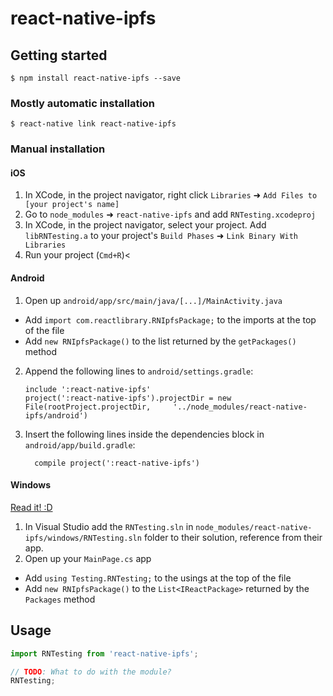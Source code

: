 
# react-native-ipfs

## Getting started

`$ npm install react-native-ipfs --save`

### Mostly automatic installation

`$ react-native link react-native-ipfs`

### Manual installation


#### iOS

1. In XCode, in the project navigator, right click `Libraries` ➜ `Add Files to [your project's name]`
2. Go to `node_modules` ➜ `react-native-ipfs` and add `RNTesting.xcodeproj`
3. In XCode, in the project navigator, select your project. Add `libRNTesting.a` to your project's `Build Phases` ➜ `Link Binary With Libraries`
4. Run your project (`Cmd+R`)<

#### Android

1. Open up `android/app/src/main/java/[...]/MainActivity.java`
  - Add `import com.reactlibrary.RNIpfsPackage;` to the imports at the top of the file
  - Add `new RNIpfsPackage()` to the list returned by the `getPackages()` method
2. Append the following lines to `android/settings.gradle`:
  	```
  	include ':react-native-ipfs'
  	project(':react-native-ipfs').projectDir = new File(rootProject.projectDir, 	'../node_modules/react-native-ipfs/android')
  	```
3. Insert the following lines inside the dependencies block in `android/app/build.gradle`:
  	```
      compile project(':react-native-ipfs')
  	```

#### Windows
[Read it! :D](https://github.com/ReactWindows/react-native)

1. In Visual Studio add the `RNTesting.sln` in `node_modules/react-native-ipfs/windows/RNTesting.sln` folder to their solution, reference from their app.
2. Open up your `MainPage.cs` app
  - Add `using Testing.RNTesting;` to the usings at the top of the file
  - Add `new RNIpfsPackage()` to the `List<IReactPackage>` returned by the `Packages` method


## Usage
```javascript
import RNTesting from 'react-native-ipfs';

// TODO: What to do with the module?
RNTesting;
```
  
